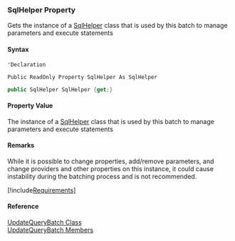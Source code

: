 ﻿### SqlHelper Property

Gets the instance of a [SqlHelper](FChoice.Common~FChoice.Common.Data.SqlHelper.md) class that is used by this batch to manage parameters and execute statements

#### Syntax

```vbnet
'Declaration

Public ReadOnly Property SqlHelper As SqlHelper
```

```csharp
public SqlHelper SqlHelper {get;}
```

#### Property Value

The instance of a [SqlHelper](FChoice.Common~FChoice.Common.Data.SqlHelper.md) class that is used by this batch to manage parameters and execute statements

#### Remarks

While it is possible to change properties, add/remove parameters, and change providers and other properties on this instance, it could cause instability during the batching process and is not recommended.

[!include[Requirements](../partials/requirements.md)]

#### Reference

[UpdateQueryBatch Class](FChoice.Common~FChoice.Common.Data.UpdateQueryBatch.md)  
[UpdateQueryBatch Members](FChoice.Common~FChoice.Common.Data.UpdateQueryBatch_members.md)